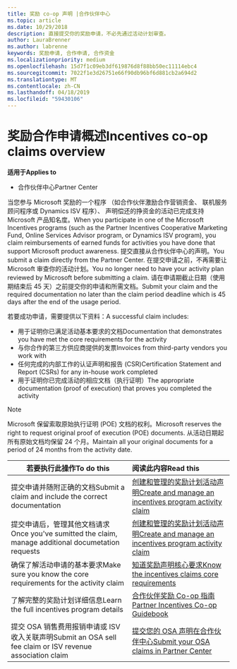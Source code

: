 ```yaml
---
title: 奖励 co-op 声明 |合作伙伴中心
ms.topic: article
ms.date: 10/29/2018
description: 直接提交你的奖励申请，不必先通过活动计划审查。
author: LauraBrenner
ms.author: labrenne
keywords: 奖励申请, 合作申请, 合作资金
ms.localizationpriority: medium
ms.openlocfilehash: 15d7f1c09eb3df619876d8f88bb50ec11114ebc4
ms.sourcegitcommit: 7022f1e3d26751e66f90db96bf6d881cb2a694d2
ms.translationtype: MT
ms.contentlocale: zh-CN
ms.lasthandoff: 04/18/2019
ms.locfileid: "59430106"
---
```

# <a name="incentives-co-op-claims-overview"></a><span data-ttu-id="1b1e8-104">奖励合作申请概述</span><span class="sxs-lookup"><span data-stu-id="1b1e8-104">Incentives co-op claims overview</span></span>

<span data-ttu-id="1b1e8-105">**适用于**</span><span class="sxs-lookup"><span data-stu-id="1b1e8-105">**Applies to**</span></span>

- <span data-ttu-id="1b1e8-106">合作伙伴中心</span><span class="sxs-lookup"><span data-stu-id="1b1e8-106">Partner Center</span></span>

<span data-ttu-id="1b1e8-107">当您参与 Microsoft 奖励的一个程序 （如合作伙伴激励合作营销资金、 联机服务顾问程序或 Dynamics ISV 程序）、 声明偿还的挣资金的活动已完成支持 Microsoft 产品知名度。</span><span class="sxs-lookup"><span data-stu-id="1b1e8-107">When you participate in one of the Microsoft Incentives programs (such as the Partner Incentives Cooperative Marketing Fund, Online Services Advisor program, or Dynamics ISV program), you claim reimbursements of earned funds for activities you have done that support Microsoft product awareness.</span></span> <span data-ttu-id="1b1e8-108">提交直接从合作伙伴中心的声明。</span><span class="sxs-lookup"><span data-stu-id="1b1e8-108">You submit a claim directly from the Partner Center.</span></span> <span data-ttu-id="1b1e8-109">在提交申请之前，不再需要让 Microsoft 审查你的活动计划。</span><span class="sxs-lookup"><span data-stu-id="1b1e8-109">You no longer need to have your activity plan reviewed by Microsoft before submitting a claim.</span></span> <span data-ttu-id="1b1e8-110">请在申请期截止日期（使用期结束后 45 天）之前提交你的申请和所需文档。</span><span class="sxs-lookup"><span data-stu-id="1b1e8-110">Submit your claim and the required documentation no later than the claim period deadline which is 45 days after the end of the usage period.</span></span> 

<span data-ttu-id="1b1e8-111">若要成功申请，需要提供以下资料：</span><span class="sxs-lookup"><span data-stu-id="1b1e8-111">A successful claim includes:</span></span>

- <span data-ttu-id="1b1e8-112">用于证明你已满足活动基本要求的文档</span><span class="sxs-lookup"><span data-stu-id="1b1e8-112">Documentation that demonstrates you have met the core requirements for the activity</span></span>
- <span data-ttu-id="1b1e8-113">与你合作的第三方供应商提供的发票</span><span class="sxs-lookup"><span data-stu-id="1b1e8-113">Invoices from third-party vendors you work with</span></span>
- <span data-ttu-id="1b1e8-114">任何完成的内部工作的认证声明和报告 (CSR)</span><span class="sxs-lookup"><span data-stu-id="1b1e8-114">Certification Statement and Report (CSRs) for any in-house work completed</span></span>
- <span data-ttu-id="1b1e8-115">用于证明你已完成活动的相应文档（执行证明）</span><span class="sxs-lookup"><span data-stu-id="1b1e8-115">The appropriate documentation (proof of execution) that proves you completed the activity</span></span> 

>[!NOTE]
><span data-ttu-id="1b1e8-116">Microsoft 保留索取原始执行证明 (POE) 文档的权利。</span><span class="sxs-lookup"><span data-stu-id="1b1e8-116">Microsoft reserves the right to request original proof of execution (POE) documents.</span></span> <span data-ttu-id="1b1e8-117">从活动日期起所有原始文档均保留 24 个月。</span><span class="sxs-lookup"><span data-stu-id="1b1e8-117">Maintain all your original documents for a period of 24 months from the activity date.</span></span> 

|<span data-ttu-id="1b1e8-118">**若要执行此操作**</span><span class="sxs-lookup"><span data-stu-id="1b1e8-118">**To do this**</span></span>   |<span data-ttu-id="1b1e8-119">**阅读此内容**</span><span class="sxs-lookup"><span data-stu-id="1b1e8-119">**Read this**</span></span>   |
|-----------------|:--------------------------------------|
|<span data-ttu-id="1b1e8-120">提交申请并随附正确的文档</span><span class="sxs-lookup"><span data-stu-id="1b1e8-120">Submit a claim and include the correct documentation</span></span>|[<span data-ttu-id="1b1e8-121">创建和管理的奖励计划活动声明</span><span class="sxs-lookup"><span data-stu-id="1b1e8-121">Create and manage an incentives program activity claim</span></span>](create-incentives-claims.md)|
|<span data-ttu-id="1b1e8-122">提交申请后，管理其他文档请求</span><span class="sxs-lookup"><span data-stu-id="1b1e8-122">Once you've sumitted the claim, manage additional documetation requests</span></span>|[<span data-ttu-id="1b1e8-123">创建和管理的奖励计划活动声明</span><span class="sxs-lookup"><span data-stu-id="1b1e8-123">Create and manage an incentives program activity claim</span></span>](create-incentives-claims.md)  |
|<span data-ttu-id="1b1e8-124">确保了解活动申请的基本要求</span><span class="sxs-lookup"><span data-stu-id="1b1e8-124">Make sure you know the core requirements for the activity claim</span></span>|[<span data-ttu-id="1b1e8-125">知道奖励声明核心要求</span><span class="sxs-lookup"><span data-stu-id="1b1e8-125">Know the incentives claims core requirements</span></span>](core-requirements.md)   |
|<span data-ttu-id="1b1e8-126">了解完整的奖励计划详细信息</span><span class="sxs-lookup"><span data-stu-id="1b1e8-126">Learn the full incentives program details</span></span>|[<span data-ttu-id="1b1e8-127">合作伙伴奖励 Co-op 指南</span><span class="sxs-lookup"><span data-stu-id="1b1e8-127">Partner Incentives Co-op Guidebook</span></span>](https://assets.microsoft.com/coop-guidebook.pdf)
|<span data-ttu-id="1b1e8-128">提交 OSA 销售费用报销申请或 ISV 收入关联声明</span><span class="sxs-lookup"><span data-stu-id="1b1e8-128">Submit an OSA sell fee claim or ISV revenue association claim</span></span> |[<span data-ttu-id="1b1e8-129">提交您的 OSA 声明在合作伙伴中心</span><span class="sxs-lookup"><span data-stu-id="1b1e8-129">Submit your OSA claims in Partner Center</span></span>](submit-osa-claim.md)|
                                                                                 
                                   